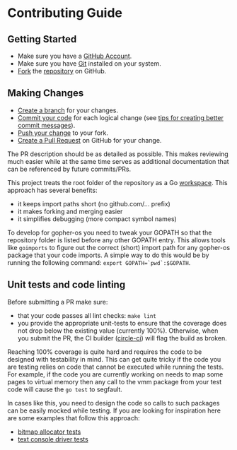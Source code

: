 # Contributing Guide

## Getting Started

- Make sure you have a [GitHub Account](https://github.com/signup/free).
- Make sure you have [Git](http://git-scm.com/) installed on your system.
- [Fork](https://help.github.com/articles/fork-a-repo) the [repository](https://github.com/achilleasa/gopher-os) on GitHub.

## Making Changes

 - [Create a branch](https://help.github.com/articles/creating-and-deleting-branches-within-your-repository) for your changes.
 - [Commit your code](http://git-scm.com/book/en/Git-Basics-Recording-Changes-to-the-Repository) for each logical change (see [tips for creating better commit messages](http://robots.thoughtbot.com/5-useful-tips-for-a-better-commit-message)).
 - [Push your change](https://help.github.com/articles/pushing-to-a-remote) to your fork.
 - [Create a Pull Request](https://help.github.com/articles/creating-a-pull-request) on GitHub for your change.

The PR description should be as detailed as possible. This makes reviewing
much easier while at the same time serves as additional documentation that can 
be referenced by future commits/PRs.

This project treats the root folder of the repository as a Go [workspace](https://golang.org/doc/code.html#Workspaces). This
approach has several benefits:
- it keeps import paths short (no github.com/... prefix)
- it makes forking and merging easier
- it simplifies debugging (more compact symbol names)

To develop for gopher-os you need to tweak your GOPATH so that the repository
folder is listed before any other GOPATH entry. This allows tools like
`goimports` to figure out the correct (short) import path for any gopher-os
package that your code imports. A simple way to do this would be by running the 
following command: ```export GOPATH=`pwd`:$GOPATH```.

## Unit tests and code linting

Before submitting a PR make sure:
- that your code passes all lint checks: `make lint`
- you provide the appropriate unit-tests to ensure that the coverage does not 
  drop below the existing value (currently 100%). Otherwise, when you submit the 
  PR, the CI builder ([circle-ci](https://circleci.com)) will flag the build as 
  broken.

Reaching 100% coverage is quite hard and requires the code to be designed with
testability in mind. This can get quite tricky if the code you are testing
relies on code that cannot be executed while running the tests. For example, if
the code you are currently working on needs to map some pages to virtual memory
then any call to the vmm package from your test code will cause the `go test`
to segfault.

In cases like this, you need to design the code so calls to such packages can
be easily mocked while testing. If you are looking for inspiration here are
some examples that follow this approach: 
- [bitmap allocator tests](https://github.com/achilleasa/gopher-os/blob/d804b17ed8651705f098d01bda65d8f0ded2c88e/src/gopheros/kernel/mem/pmm/allocator/bitmap_allocator_test.go#L15)
- [text console driver tests](https://github.com/achilleasa/gopher-os/blob/4b25971cef4bfd01877e3b5e948ee07a8f219608/src/gopheros/device/video/console/vga_text_test.go#L276)
